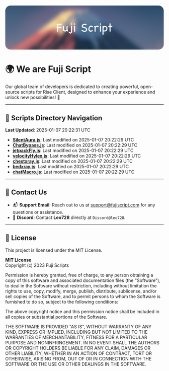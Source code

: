![Banner](.github/b.webp)

# 🌍 **We are Fuji Script**

Our global team of developers is dedicated to creating powerful, open-source scripts for Rise Client, designed to enhance your experience and unlock new possibilities! 🌟

---
<!-- SCRIPTS_NAVIGATION_START -->
## 📂 **Scripts Directory Navigation**

**Last Updated**: 2025-01-07 20:22:31 UTC

- **[SilentAura.js](scripts/SilentAura.js)**: Last modified on 2025-01-07 20:22:29 UTC
- **[ChatBypass.js](scripts/ChatBypass.js)**: Last modified on 2025-01-07 20:22:29 UTC
- **[jetpackFly.js](scripts/jetpackFly.js)**: Last modified on 2025-01-07 20:22:29 UTC
- **[velocityHylex.js](scripts/velocityHylex.js)**: Last modified on 2025-01-07 20:22:29 UTC
- **[chestxray.js](scripts/chestxray.js)**: Last modified on 2025-01-07 20:22:29 UTC
- **[bedxray.js](scripts/bedxray.js)**: Last modified on 2025-01-07 20:22:29 UTC
- **[chatMacro.js](scripts/chatMacro.js)**: Last modified on 2025-01-07 20:22:29 UTC

<!-- SCRIPTS_NAVIGATION_END -->

---

## 💬 **Contact Us**  
- 📬 **Support Email**: Reach out to us at [support@fujiscript.com](mailto:support@fujiscript.com) for any questions or assistance.  
- 💬 **Discord**: Contact **Leo728** directly at `Discord@leo728`.

---

## 📜 **License**

This project is licensed under the MIT License.  

**MIT License**  
Copyright (c) 2023 Fuji Scripts  

Permission is hereby granted, free of charge, to any person obtaining a copy of this software and associated documentation files (the "Software"), to deal in the Software without restriction, including without limitation the rights to use, copy, modify, merge, publish, distribute, sublicense, and/or sell copies of the Software, and to permit persons to whom the Software is furnished to do so, subject to the following conditions:  

The above copyright notice and this permission notice shall be included in all copies or substantial portions of the Software.  

THE SOFTWARE IS PROVIDED "AS IS", WITHOUT WARRANTY OF ANY KIND, EXPRESS OR IMPLIED, INCLUDING BUT NOT LIMITED TO THE WARRANTIES OF MERCHANTABILITY, FITNESS FOR A PARTICULAR PURPOSE AND NONINFRINGEMENT. IN NO EVENT SHALL THE AUTHORS OR COPYRIGHT HOLDERS BE LIABLE FOR ANY CLAIM, DAMAGES OR OTHER LIABILITY, WHETHER IN AN ACTION OF CONTRACT, TORT OR OTHERWISE, ARISING FROM, OUT OF OR IN CONNECTION WITH THE SOFTWARE OR THE USE OR OTHER DEALINGS IN THE SOFTWARE.  
